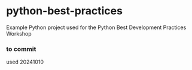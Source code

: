 # python-best-practices
Example Python project used for the Python Best Development Practices Workshop 

### to commit

used 20241010